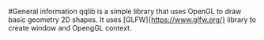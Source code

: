 #General information
qqlib is a simple library that uses OpenGL to draw basic geometry 2D shapes. It uses [GLFW]{https://www.glfw.org/} library to create window and OpengGL context.
